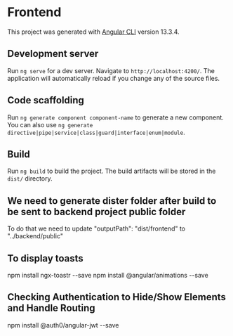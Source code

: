 # Frontend

This project was generated with [Angular CLI](https://github.com/angular/angular-cli) version 13.3.4.

## Development server

Run `ng serve` for a dev server. Navigate to `http://localhost:4200/`. The application will automatically reload if you change any of the source files.

## Code scaffolding

Run `ng generate component component-name` to generate a new component. You can also use `ng generate directive|pipe|service|class|guard|interface|enum|module`.

## Build

Run `ng build` to build the project. The build artifacts will be stored in the `dist/` directory.

## We need to generate dister folder after build to be sent to backend project public folder
To do that we need to update "outputPath": "dist/frontend" to
"../backend/public"

## To display toasts
npm install ngx-toastr --save
npm install @angular/animations --save


## Checking Authentication to Hide/Show Elements and Handle Routing
npm install @auth0/angular-jwt --save

